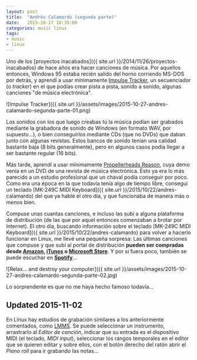 ```yaml
---
layout: post
title:  "Andrés Calamardo (segunda parte)"
date:   2015-10-27 18:35:00
categories: music linux
tags:
- music
- linux
---
```


Uno de los [proyectos inacabados]({{ site.url }}/2014/11/26/proyectos-inacabados) de hace años era hacer canciones de músíca. Por aquellos entonces, Windows 95 estaba recién salido del horno corriendo MS-DOS por detrás, y aprendí a usar mínimamente [Impulse Tracker](https://en.wikipedia.org/wiki/Impulse_Tracker), un secuenciador (o _tracker_) en el que podías crear pista a pista, sonido a sonido, algunas canciones "de música electrónica".

![Impulse Tracker]({{ site.url }}/assets/images/2015-10-27-andres-calamardo-segunda-parte-01.png)

Los sonidos con los que luego creabas tú la música podían ser grabados mediante la grabadora de sonido de Windows (en formato WAV, por supuesto...), o bien conseguirlos mediante CDs (que no DVDs) que daban junto con algunas revistas. Estos bancos de sonido tenían una calidad bastante baja (8 bits generalmente), pero en algunos casos podía llegar a ser bastante regular (16 bits).

Más tarde, aprendí a usar mínimamente [Propellerheads Reason](https://www.propellerheads.se/reason), cuya demo venía en un DVD de una revista de música electrónica. Esto ya era lo más parecido a un estudio profesional que un chaval podía conseguir por poco. Como era una época en la que todavía tenía algo de tiempo libre, conseguí un teclado [MK-249C MIDI Keyboard]({{ site.url }}/2015/10/22/andres-calamardo) del que ya hablé el otro día, y que funcionaba de manera más o menos bien.

Compuse unas cuantas canciones, e incluso las subí a alguna plataforma de distribución (de las que por aquel entonces comenzaban a brotar por Internet). El otro día, buscando información sobre el teclado [MK-249C MIDI Keyboard]({{ site.url }}/2015/10/22/andres-calamardo) para volver a hacerlo funcionar en Linux, me llevé una pequeña sorpresa: Las últimas canciones que compuse y que subí al portal de distribución **pueden ser compradas desde [Amazon](http://www.amazon.com/Relax-destroy-your-computer-Gejor/dp/B004Q3MQBS), [iTunes](https://itunes.apple.com/au/album/relax...-destroy-your-computer/id424173294) o [Microsoft Store](https://www.microsoft.com/en-gb/store/music/album/gejor/relax-and-destroy-your-computer/8d6kgwznsrxw)**. Y por si fuera poco, también se puede escuchar en **[Spotify](https://play.spotify.com/album/1BbGu6sPkuWajRmeMRt3CX)**...

![Relax... and destroy your computer]({{ site.url }}/assets/images/2015-10-27-andres-calamardo-segunda-parte-02.jpg)

Lo sorprendente es que no me haya hecho famoso todavía... 

## Updated 2015-11-02

En Linux hay estudios de grabación similares a los anteriormente comentados, como [LMMS](https://lmms.io/documentation/Your_First_Song_with_LMMS). Se puede seleccionar un instrumento, arrastrarlo al _Editor de canción_, indicar que su entrada es el dispositivo MIDI (el teclado, _MIDI input_), seleccionar los rangos temporales en el editor que se quieren editar y sobre ellos, con el botón derecho del ratón abrir el _Piano roll_ para ir grabando las notas... 
